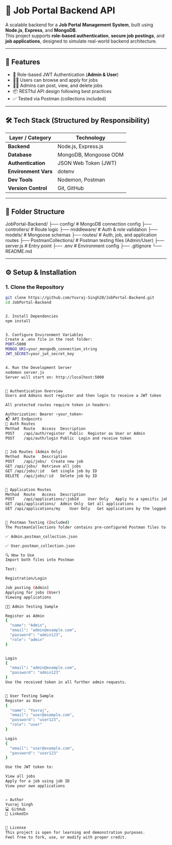 # 💼 Job Portal Backend API

A scalable backend for a **Job Portal Management System**, built using **Node.js**, **Express**, and **MongoDB**.  
This project supports **role-based authentication**, **secure job postings**, and **job applications**, designed to simulate real-world backend architecture.

---

## 🚀 Features

- 🔐 Role-based JWT Authentication (**Admin & User**)
- 👨‍💻 Users can browse and apply for jobs
- 🧑‍💼 Admins can post, view, and delete jobs
- 📦 RESTful API design following best practices
- ✅ Tested via Postman (collections included)

---

## 🛠️ Tech Stack (Structured by Responsibility)

| Layer / Category    | Technology                        |
|---------------------|------------------------------------|
| **Backend**         | Node.js, Express.js               |
| **Database**        | MongoDB, Mongoose ODM             |
| **Authentication**  | JSON Web Token (JWT)              |
| **Environment Vars**| dotenv                            |
| **Dev Tools**       | Nodemon, Postman                  |
| **Version Control** | Git, GitHub                       |

---

## 📁 Folder Structure

JobPortal-Backend/
├── config/ # MongoDB connection config
├── controllers/ # Route logic
├── middleware/ # Auth & role validation
├── models/ # Mongoose schemas
├── routes/ # Auth, job, and application routes
├── PostmanCollections/ # Postman testing files (Admin/User)
├── server.js # Entry point
├── .env # Environment config
├── .gitignore
└── README.md

---

## ⚙️ Setup & Installation

### 1. Clone the Repository

```bash
git clone https://github.com/Yuvraj-Singh20/JobPortal-Backend.git
cd JobPortal-Backend


2. Install Dependencies
npm install


3. Configure Environment Variables
Create a .env file in the root folder:
PORT=5000
MONGO_URI=your_mongodb_connection_string
JWT_SECRET=your_jwt_secret_key


4. Run the Development Server
nodemon server.js
Server will start on: http://localhost:5000


🔐 Authentication Overview
Users and Admins must register and then login to receive a JWT token

All protected routes require token in headers:

Authorization: Bearer <your_token>
📬 API Endpoints
🔑 Auth Routes
Method	Route	Access	Description
POST	/api/auth/register	Public	Register as User or Admin
POST	/api/auth/login	Public	Login and receive token


💼 Job Routes (Admin Only)
Method	Route	Description
POST	/api/jobs/	Create new job
GET	/api/jobs/	Retrieve all jobs
GET	/api/jobs/:id	Get single job by ID
DELETE	/api/jobs/:id	Delete job by ID


📝 Application Routes
Method	Route	Access	Description
POST	/api/applications/:jobId	User Only	Apply to a specific job by ID
GET	/api/applications/	Admin Only	Get all applications
GET	/api/applications/my	User Only	Get applications by the logged-in user


🧪 Postman Testing (Included)
The PostmanCollections folder contains pre-configured Postman files to test the entire API:

✅ Admin.postman_collection.json

✅ User.postman_collection.json

🔍 How to Use
Import both files into Postman

Test:

Registration/Login

Job posting (Admin)
Applying for jobs (User)
Viewing applications

👨‍💼 Admin Testing Sample

Register as Admin
{
  "name": "Admin",
  "email": "admin@example.com",
  "password": "admin123",
  "role": "admin"
}


Login
{
  "email": "admin@example.com",
  "password": "admin123"
}
Use the received token in all further admin requests.


👤 User Testing Sample
Register as User
{
  "name": "Yuvraj",
  "email": "user@example.com",
  "password": "user123",
  "role": "user"
}

Login
{
  "email": "user@example.com",
  "password": "user123"
}

Use the JWT token to:

View all jobs
Apply for a job using job ID
View your own applications


✍️ Author
Yuvraj Singh
💻 GitHub
🔗 LinkedIn


📜 License
This project is open for learning and demonstration purposes.
Feel free to fork, use, or modify with proper credit.
